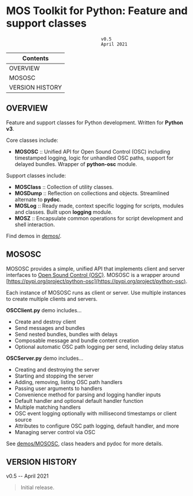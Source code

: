 
# MOS Toolkit for Python: Feature and support classes

                                        v0.5
                                        April 2021

Contents                                          |
-----------------                                 |
  OVERVIEW                                        |
  MOSOSC                                          |
  VERSION HISTORY                                 |




## OVERVIEW

Feature and support classes for Python development.
Written for **Python v3**.


Core classes include:

* **MOSOSC**        :: Unified API for Open Sound Control (OSC) including timestamped logging, logic for unhandled OSC paths, support for delayed bundles.  Wrapper of **python-osc** module.


Support classes include:

* **MOSClass**      :: Collection of utility classes.
* **MOSDump**       :: Reflection on collections and objects.  Streamlined alternate to **pydoc**.
* **MOSLog**        :: Ready made, context specific logging for scripts, modules and classes.  Built upon **logging** module.
* **MOSZ**          :: Encapsulate common operations for script development and shell interaction.


Find demos in [demos/](https://github.com/davidreeder/Python-MOSToolkit/tree/main/demos/).




## MOSOSC

MOSOSC provides a simple, unified API that implements client and server interfaces to [Open Sound Control (OSC)](https://en.wikipedia.org/wiki/Open_Sound_Control).
MOSOSC is a wrapper around [https://pypi.org/project/python-osc](https://pypi.org/project/python-osc).

Each instance of MOSOSC runs as client or server.  Use multiple instances to create multiple
clients and servers.


**OSCClient.py** demo includes...

* Create and destroy client
* Send messages and bundles
* Send nested bundles, bundles with delays
* Composable message and bundle content creation
* Optional automatic OSC path logging per send, including delay status

**OSCServer.py** demo includes...

* Creating and destroying the server
* Starting and stopping the server
* Adding, removing, listing OSC path handlers
* Passing user arguments to handlers
* Convenience method for parsing and logging handler inputs
* Default handler and optional default handler function
* Multiple matching handlers
* OSC event logging optionally with millisecond timestamps or client source
* Attributes to configure OSC path logging, default handler, and more
* Managing server control via OSC


See [demos/MOSOSC](https://github.com/davidreeder/Python-MOSToolkit/tree/main/demos/MOSOSC/), class headers and pydoc for more details.




## VERSION HISTORY

v0.5 -- April 2021
> Initial release.

